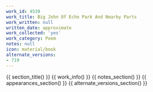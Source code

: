 ```yaml
---
work_id: 4539
work_title: Big John Of Echo Park And Nearby Parts
work_written: null
written_date: approximate
work_collected: 'yes'
work_category: Poem
notes: null
icon: material/book
alternate_versions:
- 719
---
```


{{ section_title() }}
{{ work_info() }}
{{ notes_section() }}
{{ appearances_section() }}
{{ alternate_versions_section() }}